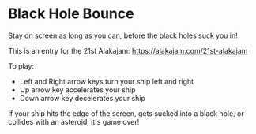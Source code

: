 # Black Hole Bounce
Stay on screen as long as you can, before the black holes suck you in!

This is an entry for the 21st Alakajam: https://alakajam.com/21st-alakajam

To play:
* Left and Right arrow keys turn your ship left and right
* Up arrow key accelerates your ship
* Down arrow key decelerates your ship

If your ship hits the edge of the screen, gets sucked into a black hole, or collides with an asteroid, it's game over!
